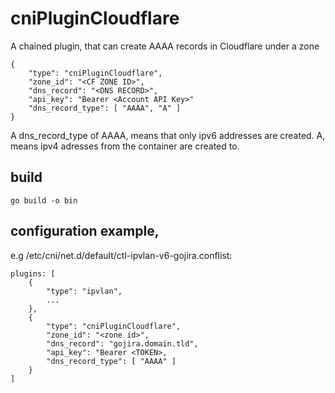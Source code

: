 # cniPluginCloudflare

A chained plugin, that can create AAAA records in Cloudflare under a zone


    {
        "type": "cniPluginCloudflare",
        "zone_id": "<CF ZONE ID>",
        "dns_record": "<DNS RECORD>",
        "api_key": "Bearer <Account API Key>"
        "dns_record_type": [ "AAAA", "A" ]
    }

A dns_record_type of AAAA, means that only ipv6 addresses are created. A, means ipv4 adresses from the container are created to.

## build
    go build -o bin

## configuration example,
e.g /etc/cni/net.d/default/ctl-ipvlan-v6-gojira.conflist:

    plugins: [
        { 
            "type": "ipvlan",
            ...
        },
        {
            "type": "cniPluginCloudflare",
            "zone_id": "<zone id>",
            "dns_record": "gojira.domain.tld",
            "api_key": "Bearer <TOKEN>,
            "dns_record_type": [ "AAAA" ]
        }
    ]
